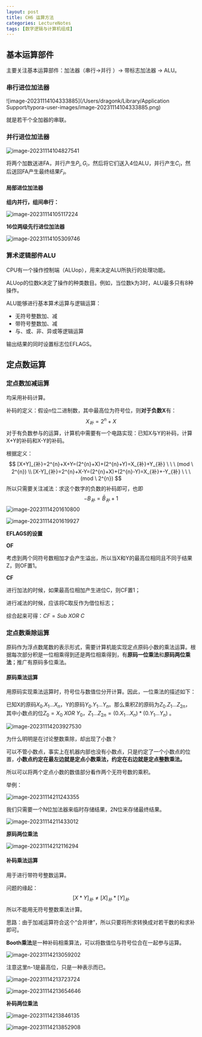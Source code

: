 ```yaml
---
layout: post
title: CH6 运算方法
categories: LectureNotes
tags: [数字逻辑与计算机组成]
---
```


## 基本运算部件

主要关注基本运算部件：加法器（串行→并行 ）→ 带标志加法器 → ALU。

### 串行进位加法器

![image-20231114104333885](/Users/dragonk/Library/Application Support/typora-user-images/image-20231114104333885.png)

就是若干个全加器的串联。

### 并行进位加法器

![image-20231114104827541](https://repo-for-md.oss-cn-beijing.aliyuncs.com/uPic/image-20231114104827541.png)

将两个加数送进FA，并行产生$P_{i},G_{i}$，然后将它们送入4位ALU，并行产生$C_{i}$，然后送回FA产生最终结果$F_{i}$。

#### 局部进位加法器

**组内并行，组间串行：**

![image-20231114105117224](https://repo-for-md.oss-cn-beijing.aliyuncs.com/uPic/image-20231114105117224.png)

**16位两级先行进位加法器**

![image-20231114105309746](https://repo-for-md.oss-cn-beijing.aliyuncs.com/uPic/image-20231114105309746.png)

### 算术逻辑部件ALU

CPU有一个操作控制端（ALUop），用来决定ALU所执行的处理功能。

ALUop的位数k决定了操作的种类数目。例如，当位数k为3时，ALU最多只有8种操作。

ALU能够进行基本算术运算与逻辑运算：

* 无符号整数加、减
* 带符号整数加、减
* 与、或、非、异或等逻辑运算

输出结果的同时设置标志位EFLAGS。

## 定点数运算

### 定点数加减运算

均采用补码计算。

补码的定义：假设n位二进制数，其中最高位为符号位，则**对于负数X**有：
$$
X_{补}=2^{n}+X
$$
对于有负数参与的运算，计算机中需要有一个电路实现：已知X与Y的补码，计算X+Y的补码和X-Y的补码。

根据定义：
$$
[X+Y]_{补}=2^{n}+X+Y=(2^{n}+X)+(2^{n}+Y)=X_{补}+Y_{补} \ \ \  (mod \ 2^{n}) \\
[X-Y]_{补}=2^{n}+X-Y=(2^{n}+X)+(2^{n}-Y)=X_{补}+-Y_{补} \ \ \  (mod \ 2^{n})
$$
所以只需要关注减法：求这个数字的负数的补码即可，也即
$$
-B_{补}=\bar{B}_{补}+1
$$
![image-20231114201610800](https://repo-for-md.oss-cn-beijing.aliyuncs.com/img/image-20231114201610800.png)

![image-20231114201619927](https://repo-for-md.oss-cn-beijing.aliyuncs.com/img/image-20231114201619927.png)

**EFLAGS的设置**

**OF**

考虑到两个同符号数相加才会产生溢出，所以当X和Y的最高位相同且不同于结果Z，则OF置1。

**CF**

进行加法的时候，如果最高位相加产生进位C，则CF置1；

进行减法的时候，应该将C取反作为借位标志；

综合起来可得：$CF=Sub \ XOR \ C$

### 定点数乘除运算

原码作为浮点数尾数的表示形式，需要计算机能实现定点原码小数的乘法运算。根据每次部分积是一位相乘得到还是两位相乘得到，有**原码一位乘法**和**原码两位乘法**；推广有原码多位乘法。

#### 原码乘法运算

用原码实现乘法运算时，符号位与数值位分开计算。因此，一位乘法的描述如下：

已知X的原码$X_{0}.X_{1}...X_{n}$，Y的原码$Y_{0}.Y_{1}...Y_{n}$。那么乘积Z的原码为$Z_{0}.Z_{1}...Z_{2n}$，其中小数点的位$Z_{0}=X_{0} \ XOR \ Y_{0}$，$Z_{1}...Z_{2n}=(0.X_{1}...X_{n})*(0.Y_{1}...Y_{n})$ 。

![image-20231114203927530](https://repo-for-md.oss-cn-beijing.aliyuncs.com/img/image-20231114203927530.png)

为什么明明是在讨论整数乘除，却出现了小数？

可以不管小数点，事实上在机器内部也没有小数点，只是约定了一个小数点的位置，**小数点约定在最左边就是定点小数乘法，约定在右边就是定点整数乘法。**

所以可以将两个定点小数的数值部分看作两个无符号数的乘积。

举例：

![image-20231114211243355](https://repo-for-md.oss-cn-beijing.aliyuncs.com/img/image-20231114211243355.png)

我们只需要一个N位加法器来临时存储结果，2N位来存储最终结果。

![image-20231114211433012](https://repo-for-md.oss-cn-beijing.aliyuncs.com/img/image-20231114211433012.png)

**原码两位乘法**

![image-20231114212116294](https://repo-for-md.oss-cn-beijing.aliyuncs.com/img/image-20231114212116294.png)

#### 补码乘法运算

用于进行带符号整数运算。

问题的缘起：
$$
[X*Y]_{补} \neq [X]_{补} * [Y]_{补}
$$
所以不能用无符号整数乘法计算。

思路：由于加减运算符合这个“合并律”，所以只要将所求转换成对若干数的和求补即可。

**Booth乘法**是一种补码相乘算法，可以将数值位与符号位合在一起参与运算。

![image-20231114213059202](https://repo-for-md.oss-cn-beijing.aliyuncs.com/img/image-20231114213059202.png)

注意这里n-1是最高位，只是一种表示而已。

![image-20231114213723724](https://repo-for-md.oss-cn-beijing.aliyuncs.com/img/image-20231114213723724.png)

![image-20231114213654646](https://repo-for-md.oss-cn-beijing.aliyuncs.com/img/image-20231114213654646.png)

**补码两位乘法**

![image-20231114213846135](https://repo-for-md.oss-cn-beijing.aliyuncs.com/img/image-20231114213846135.png)

![image-20231114213852908](https://repo-for-md.oss-cn-beijing.aliyuncs.com/img/image-20231114213852908.png)
